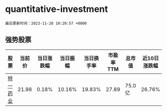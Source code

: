 # quantitative-investment

`最后更新时间：2023-11-28 10:20:57 +0800`

## 强势股票

|股票|当前价|当日涨跌幅|当日振幅|当日换手率|市盈率TTM|总市值|近10日涨跌幅|
|----|----|----|----|----|----|----|----|
|[特一药业](https://xueqiu.com/S/SZ002728)|21.98|0.18%|10.16%|19.83%|27.89|75.0亿|26.76%|

